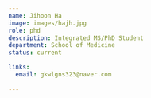 ```yaml
---
name: Jihoon Ha
image: images/hajh.jpg
role: phd
description: Integrated MS/PhD Student
department: School of Medicine
status: current

links:
  email: gkwlgns323@naver.com
 
---
```


